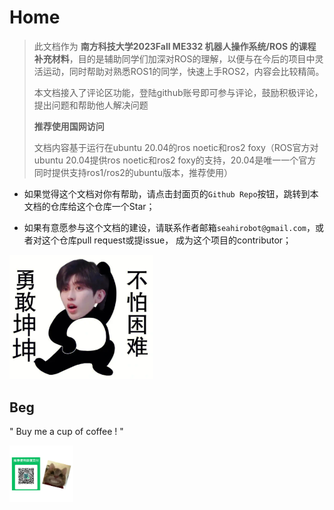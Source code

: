 # Home

>  此文档作为 **南方科技大学2023Fall ME332 机器人操作系统/ROS 的课程补充材料**，目的是辅助同学们加深对ROS的理解，以便与在今后的项目中灵活运动，同时帮助对熟悉ROS1的同学，快速上手ROS2，内容会比较精简。
>
> 
>
> 本文档接入了评论区功能，登陆github账号即可参与评论，鼓励积极评论，提出问题和帮助他人解决问题
> 
> **推荐使用国网访问**
>
> 
>
> 文档内容基于运行在ubuntu 20.04的ros noetic和ros2 foxy（ROS官方对ubuntu 20.04提供ros noetic和ros2 foxy的支持，20.04是唯一一个官方同时提供支持ros1/ros2的ubuntu版本，推荐使用）



- 如果觉得这个文档对你有帮助，请点击封面页的`Github Repo`按钮，跳转到本文档的仓库给这个仓库一个Star；


- 如果有意愿参与这个文档的建设，请联系作者邮箱`seahirobot@gmail.com`，或者对这个仓库pull request或提issue， 成为这个项目的contributor；



<img src="_media/brave_kun.png" style="zoom: 30%;" />



## Beg

" Buy me a cup of coffee ! "

<img src="_media/beg.jpg" style="zoom: 10%;" />

